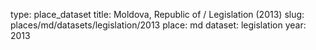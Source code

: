 type: place_dataset
title: Moldova, Republic of / Legislation (2013)
slug: places/md/datasets/legislation/2013
place: md
dataset: legislation
year: 2013
